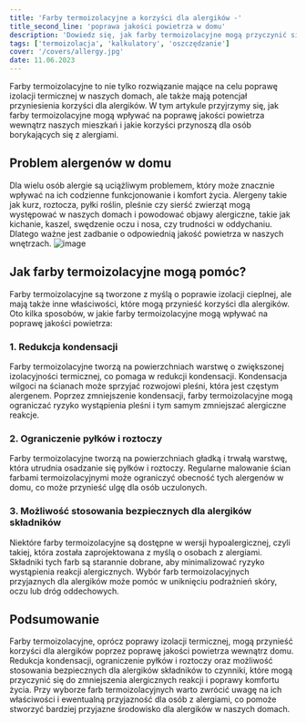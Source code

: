 ```yaml
---
title: 'Farby termoizolacyjne a korzyści dla alergików -'
title_second_line: 'poprawa jakości powietrza w domu'
description: 'Dowiedz się, jak farby termoizolacyjne mogą przyczynić się do poprawy jakości powietrza wewnątrz domu i jakie korzyści przynoszą dla osób z alergiami. Redukcja kondensacji, ograniczenie pyłków i roztoczy oraz możliwość stosowania bezpiecznych dla alergików składników to tylko niektóre z aspektów, które sprawiają, że farby termoizolacyjne są korzystne dla alergików.'
tags: ['termoizolacja', 'kalkulatory', 'oszczędzanie']
cover: '/covers/allergy.jpg'
date: 11.06.2023
---
```


Farby termoizolacyjne to nie tylko rozwiązanie mające na celu poprawę izolacji termicznej w naszych domach, ale także mają potencjał przyniesienia korzyści dla alergików. W tym artykule przyjrzymy się, jak farby termoizolacyjne mogą wpływać na poprawę jakości powietrza wewnątrz naszych mieszkań i jakie korzyści przynoszą dla osób borykających się z alergiami.

## Problem alergenów w domu

Dla wielu osób alergie są uciążliwym problemem, który może znacznie wpływać na ich codzienne funkcjonowanie i komfort życia. Alergeny takie jak kurz, roztocza, pyłki roślin, pleśnie czy sierść zwierząt mogą występować w naszych domach i powodować objawy alergiczne, takie jak kichanie, kaszel, swędzenie oczu i nosa, czy trudności w oddychaniu. Dlatego ważne jest zadbanie o odpowiednią jakość powietrza w naszych wnętrzach.
![image](/covers/allergy.jpg)

## Jak farby termoizolacyjne mogą pomóc?

Farby termoizolacyjne są tworzone z myślą o poprawie izolacji cieplnej, ale mają także inne właściwości, które mogą przynieść korzyści dla alergików. Oto kilka sposobów, w jakie farby termoizolacyjne mogą wpływać na poprawę jakości powietrza:

### 1. Redukcja kondensacji

Farby termoizolacyjne tworzą na powierzchniach warstwę o zwiększonej izolacyjności termicznej, co pomaga w redukcji kondensacji. Kondensacja wilgoci na ścianach może sprzyjać rozwojowi pleśni, która jest częstym alergenem. Poprzez zmniejszenie kondensacji, farby termoizolacyjne mogą ograniczać ryzyko wystąpienia pleśni i tym samym zmniejszać alergiczne reakcje.

### 2. Ograniczenie pyłków i roztoczy

Farby termoizolacyjne tworzą na powierzchniach gładką i trwałą warstwę, która utrudnia osadzanie się pyłków i roztoczy. Regularne malowanie ścian farbami termoizolacyjnymi może ograniczyć obecność tych alergenów w domu, co może przynieść ulgę dla osób uczulonych.

### 3. Możliwość stosowania bezpiecznych dla alergików składników

Niektóre farby termoizolacyjne są dostępne w wersji hypoalergicznej, czyli takiej, która została zaprojektowana z myślą o osobach z alergiami. Składniki tych farb są starannie dobrane, aby minimalizować ryzyko wystąpienia reakcji alergicznych. Wybór farb termoizolacyjnych przyjaznych dla alergików może pomóc w uniknięciu podrażnień skóry, oczu lub dróg oddechowych.

## Podsumowanie

Farby termoizolacyjne, oprócz poprawy izolacji termicznej, mogą przynieść korzyści dla alergików poprzez poprawę jakości powietrza wewnątrz domu. Redukcja kondensacji, ograniczenie pyłków i roztoczy oraz możliwość stosowania bezpiecznych dla alergików składników to czynniki, które mogą przyczynić się do zmniejszenia alergicznych reakcji i poprawy komfortu życia. Przy wyborze farb termoizolacyjnych warto zwrócić uwagę na ich właściwości i ewentualną przyjazność dla osób z alergiami, co pomoże stworzyć bardziej przyjazne środowisko dla alergików w naszych domach.
